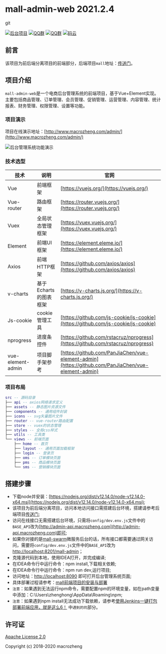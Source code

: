 # mall-admin-web 2021.2.4
git <p>
  <a href="https://github.com/macrozheng/mall"><img src="http://macro-oss.oss-cn-shenzhen.aliyuncs.com/mall/badge/%E5%90%8E%E5%8F%B0%E9%A1%B9%E7%9B%AE-mall-blue.svg" alt="后台项目"></a>
  <a href="http://qm.qq.com/cgi-bin/qm/qr?k=V6xu5c12j9qhnMUNdDRzakNxRKzOxibQ"><img src="http://macro-oss.oss-cn-shenzhen.aliyuncs.com/mall/badge/QQ%E7%BE%A4-959351312-red.svg" alt="QQ群"></a>
  <a href="http://qm.qq.com/cgi-bin/qm/qr?k=M5Edq2TiJL_ShcOEeYjwcmdGmq4zZrd_"><img src="http://macro-oss.oss-cn-shenzhen.aliyuncs.com/mall/badge/QQ%E7%BE%A4-553018255-red.svg" alt="QQ群"></a>
  <a href="https://gitee.com/macrozheng/mall-admin-web"><img src="http://macro-oss.oss-cn-shenzhen.aliyuncs.com/mall/badge/%E7%A0%81%E4%BA%91-%E9%A1%B9%E7%9B%AE%E5%9C%B0%E5%9D%80-orange.svg" alt="码云"></a>
</p>

## 前言

该项目为前后端分离项目的前端部分，后端项目`mall`地址：[传送门](https://github.com/macrozheng/mall)。

## 项目介绍

`mall-admin-web`是一个电商后台管理系统的前端项目，基于Vue+Element实现。主要包括商品管理、订单管理、会员管理、促销管理、运营管理、内容管理、统计报表、财务管理、权限管理、设置等功能。

### 项目演示

项目在线演示地址：[http://www.macrozheng.com/admin/](http://www.macrozheng.com/admin/)  

![后台管理系统功能演示](http://img.macrozheng.com/mall/project/mall_admin_show.png)

### 技术选型

技术 | 说明 | 官网
----|----|----
Vue | 前端框架 | [https://vuejs.org/](https://vuejs.org/)
Vue-router | 路由框架 | [https://router.vuejs.org/](https://router.vuejs.org/)
Vuex | 全局状态管理框架 | [https://vuex.vuejs.org/](https://vuex.vuejs.org/)
Element | 前端UI框架 | [https://element.eleme.io/](https://element.eleme.io/)
Axios | 前端HTTP框架 | [https://github.com/axios/axios](https://github.com/axios/axios)
v-charts | 基于Echarts的图表框架 | [https://v-charts.js.org/](https://v-charts.js.org/)
Js-cookie | cookie管理工具 | [https://github.com/js-cookie/js-cookie](https://github.com/js-cookie/js-cookie)
nprogress | 进度条控件 | [https://github.com/rstacruz/nprogress](https://github.com/rstacruz/nprogress)
vue-element-admin | 项目脚手架参考 | [https://github.com/PanJiaChen/vue-element-admin](https://github.com/PanJiaChen/vue-element-admin)

### 项目布局

``` lua
src -- 源码目录
├── api -- axios网络请求定义
├── assets -- 静态图片资源文件
├── components -- 通用组件封装
├── icons -- svg矢量图片文件
├── router -- vue-router路由配置
├── store -- vuex的状态管理
├── styles -- 全局css样式
├── utils -- 工具类
└── views -- 前端页面
    ├── home -- 首页
    ├── layout -- 通用页面加载框架
    ├── login -- 登录页
    ├── oms -- 订单模块页面
    ├── pms -- 商品模块页面
    └── sms -- 营销模块页面
```

## 搭建步骤
- 下载node并安装：[https://nodejs.org/dist/v12.14.0/node-v12.14.0-x64.msi](https://nodejs.org/dist/v12.14.0/node-v12.14.0-x64.msi);
- 该项目为前后端分离项目，访问本地访问接口需搭建后台环境，搭建请参考后端项目[传送门](https://github.com/macrozheng/mall);
- 访问在线接口无需搭建后台环境，只需将`config/dev.env.js`文件中的`BASE_API`改为[http://admin-api.macrozheng.com](http://admin-api.macrozheng.com)即可;
- 如果你对接的是[mall-swarm](https://github.com/macrozheng/mall-swarm)微服务后台的话，所有接口都需要通过网关访问，需要将`config/dev.env.js`文件中的`BASE_API`改为[http://localhost:8201/mall-admin](http://localhost:8201/mall-admin)；
- 克隆源代码到本地，使用IDEA打开，并完成编译;
- 在IDEA命令行中运行命令：npm install,下载相关依赖;
- 在IDEA命令行中运行命令：npm run dev,运行项目;
- 访问地址：[http://localhost:8090](http://localhost:8090) 即可打开后台管理系统页面;
- 具体部署过程请参考：[mall前端项目的安装与部署](http://www.macrozheng.com/#/deploy/mall_deploy_web)
- `注意`：如果遇到无法运行npm命令，需要配置npm的环境变量，如在path变量中添加：C:\Users\zhenghong\AppData\Roaming\npm;
- `注意`：如果遇到npm install无法成功下载依赖，请参考[使用Jenkins一键打包部署前端应用，就是这么6！](http://www.macrozheng.com/#/reference/jenkins_vue) 中`遇到的坑`部分。

## 许可证

[Apache License 2.0](https://github.com/macrozheng/mall-admin-web/blob/master/LICENSE)

Copyright (c) 2018-2020 macrozheng
